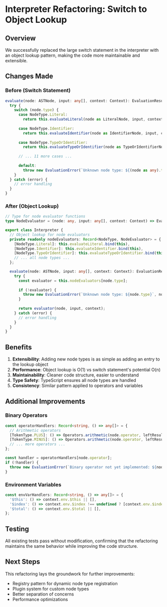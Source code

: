 # Interpreter Refactoring: Switch to Object Lookup

## Overview

We successfully replaced the large switch statement in the interpreter with an object lookup pattern, making the code more maintainable and extensible.

## Changes Made

### Before (Switch Statement)
```typescript
evaluate(node: ASTNode, input: any[], context: Context): EvaluationResult {
  try {
    switch (node.type) {
      case NodeType.Literal:
        return this.evaluateLiteral(node as LiteralNode, input, context);
      
      case NodeType.Identifier:
        return this.evaluateIdentifier(node as IdentifierNode, input, context);
      
      case NodeType.TypeOrIdentifier:
        return this.evaluateTypeOrIdentifier(node as TypeOrIdentifierNode, input, context);
      
      // ... 11 more cases ...
      
      default:
        throw new EvaluationError(`Unknown node type: ${(node as any).type}`, node.position);
    }
  } catch (error) {
    // error handling
  }
}
```

### After (Object Lookup)
```typescript
// Type for node evaluator functions
type NodeEvaluator = (node: any, input: any[], context: Context) => EvaluationResult;

export class Interpreter {
  // Object lookup for node evaluators
  private readonly nodeEvaluators: Record<NodeType, NodeEvaluator> = {
    [NodeType.Literal]: this.evaluateLiteral.bind(this),
    [NodeType.Identifier]: this.evaluateIdentifier.bind(this),
    [NodeType.TypeOrIdentifier]: this.evaluateTypeOrIdentifier.bind(this),
    // ... all node types ...
  };

  evaluate(node: ASTNode, input: any[], context: Context): EvaluationResult {
    try {
      const evaluator = this.nodeEvaluators[node.type];
      
      if (!evaluator) {
        throw new EvaluationError(`Unknown node type: ${node.type}`, node.position);
      }
      
      return evaluator(node, input, context);
    } catch (error) {
      // error handling
    }
  }
}
```

## Benefits

1. **Extensibility**: Adding new node types is as simple as adding an entry to the lookup object
2. **Performance**: Object lookup is O(1) vs switch statement's potential O(n)
3. **Maintainability**: Cleaner code structure, easier to understand
4. **Type Safety**: TypeScript ensures all node types are handled
5. **Consistency**: Similar pattern applied to operators and variables

## Additional Improvements

### Binary Operators
```typescript
const operatorHandlers: Record<string, () => any[]> = {
  // Arithmetic operators
  [TokenType.PLUS]: () => Operators.arithmetic(node.operator, leftResult.value, rightResult.value),
  [TokenType.MINUS]: () => Operators.arithmetic(node.operator, leftResult.value, rightResult.value),
  // ... more operators ...
};

const handler = operatorHandlers[node.operator];
if (!handler) {
  throw new EvaluationError(`Binary operator not yet implemented: ${node.operator}`, node.position);
}
```

### Environment Variables
```typescript
const envVarHandlers: Record<string, () => any[]> = {
  '$this': () => context.env.$this || [],
  '$index': () => context.env.$index !== undefined ? [context.env.$index] : [],
  '$total': () => context.env.$total || [],
};
```

## Testing

All existing tests pass without modification, confirming that the refactoring maintains the same behavior while improving the code structure.

## Next Steps

This refactoring lays the groundwork for further improvements:
- Registry pattern for dynamic node type registration
- Plugin system for custom node types
- Better separation of concerns
- Performance optimizations